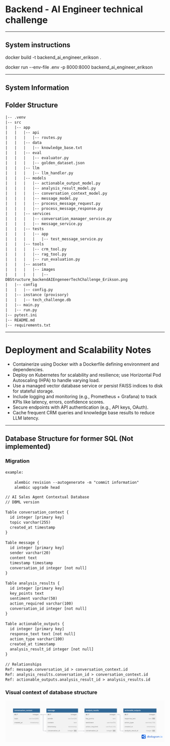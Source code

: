 # Backend - AI Engineer technical challenge

---

## System instructions

docker build -t backend_ai_engineer_erikson .

docker run --env-file .env -p 8000:8000 backend_ai_engineer_erikson

---

## System Information

## Folder Structure

    |-- .venv
    |-- src
    |   |-- app
    |   |   |-- api
    |   |   |   |-- routes.py
    |   |   |-- data
    |   |   |   |-- knowledge_base.txt
    |   |   |-- eval
    |   |   |   |-- evaluator.py
    |   |   |   |-- golden_dataset.json
    |   |   |-- llm
    |   |   |   |-- llm_handler.py
    |   |   |-- models
    |   |   |   |-- actionable_output_model.py
    |   |   |   |-- analysis_result_model.py
    |   |   |   |-- conversation_context_model.py
    |   |   |   |-- message_model.py
    |   |   |   |-- process_message_request.py
    |   |   |   |-- process_message_response.py
    |   |   |-- services
    |   |   |   |-- conversation_manager_service.py
    |   |   |   |-- message_service.py
    |   |   |-- tests
    |   |   |   |-- app
    |   |   |   |   |-- test_message_service.py
    |   |   |-- tools
    |   |   |   |-- crm_tool.py
    |   |   |   |-- rag_tool.py
    |   |   |   |-- run_evaluation.py
    |   |   |-- assets
    |   |   |   |-- images
    |   |   |   |   |-- DBStructure_backendAIEngeneerTechChallenge_Erikson.png
    |   |-- config
    |   |   |-- config.py
    |   |-- instance (provisory)
    |   |   |-- tech_challenge.db
    |   |-- main.py
    |   |-- run.py
    |-- pytest.ini
    |-- README.md
    |-- requirements.txt

---

# Deployment and Scalability Notes

- Containerize using Docker with a Dockerfile defining environment and dependencies.
- Deploy on Kubernetes for scalability and resilience; use Horizontal Pod Autoscaling (HPA) to handle varying load.
- Use a managed vector database service or persist FAISS indices to disk for stateful storage.
- Include logging and monitoring (e.g., Prometheus + Grafana) to track KPIs like latency, errors, confidence scores.
- Secure endpoints with API authentication (e.g., API keys, OAuth).
- Cache frequent CRM queries and knowledge base results to reduce LLM latency.



---

## Database Structure for former SQL (Not implemented)

### Migration
````
example:

    alembic revision --autogenerate -m "commit information"
    alembic upgrade head
````

    // AI Sales Agent Contextual Database
    // DBML version
    
    Table conversation_context {
      id integer [primary key]
      topic varchar(255)
      created_at timestamp
    }
    
    Table message {
      id integer [primary key]
      sender varchar(20)
      content text
      timestamp timestamp
      conversation_id integer [not null]
    }
    
    Table analysis_results {
      id integer [primary key]
      key_points text
      sentiment varchar(50)
      action_required varchar(100)
      conversation_id integer [not null]
    }
    
    Table actionable_outputs {
      id integer [primary key]
      response_text text [not null]
      action_type varchar(100)
      created_at timestamp
      analysis_result_id integer [not null]
    }
    
    // Relationships
    Ref: message.conversation_id > conversation_context.id
    Ref: analysis_results.conversation_id > conversation_context.id
    Ref: actionable_outputs.analysis_result_id > analysis_results.id

### Visual context of database structure
![Database Diagram](src/assets/images/DBStructure_backendAIEngeneerTechChallenge_Erikson.png)
